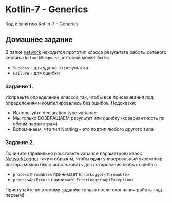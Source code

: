 # Kotlin-7 - Generics
Код к занятию Kotlin-7 - Generics

## Домашнее задание
В папке [network](src/main/kotlin/ru/kotlin/homework/network) находится прототип класса
результата работы сетевого сервиса `NetworkResponse`, который может быть:

- `Success` - для удачного результата
- `Failure` - для ошибки

### Задание 1.
Исправьте определение классов так, чтобы все присваивания под определениями компилировались
без ошибок. Подсказки:

- Используйте declaration type variance
- Мы только ВОЗВРАЩАЕМ результат или ошибку (ковариантность по обоим параметрам)
- Вспоминаем, что тип Nothing - это подтип любого другого типа

### Задание 2.
Почините (правильно расставьте variance параметров) класс [NetworkLogger](src/main/kotlin/ru/kotlin/homework/network/NetworkLogger.kt)
таким образом, чтобы **один** универсальный экземпляр логгера можно было использовать для логирования любых ошибок:

- `processThrowables` принимает `ErrorLogger<Throwable>`
- `processApiErrors` принимает `ErrorLogger<ApiException>`

Приступайте ко второму заданию только после окончания работы над первым!